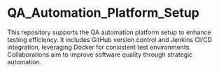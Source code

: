 # QA_Automation_Platform_Setup
This repository supports the QA automation platform setup to enhance testing efficiency. It includes GitHub version control and Jenkins CI/CD integration, leveraging Docker for consistent test environments. Collaborations aim to improve software quality through strategic automation.

